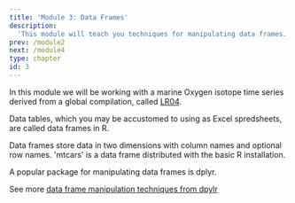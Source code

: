 ```yaml
---
title: 'Module 3: Data Frames'
description:
  'This module will teach you techniques for manipulating data frames.'
prev: /module2
next: /module4
type: chapter
id: 3
---
```


<exercise id="1" title="A Data Frame">

In this module we will be working with a marine Oxygen isotope time series derived from a global compilation, called [LR04](https://agupubs.onlinelibrary.wiley.com/doi/full/10.1029/2004PA001071). 

Data tables, which you may be accustomed to using as Excel spredsheets, are called data frames in R.

Data frames store data in two dimensions with column names and optional row names. 'mtcars' is a data frame distributed with the basic R installation.

A popular package for manipulating data frames is dplyr.

<codeblock id="03_01">
</codeblock>

See more [data frame manipulation techniques from dpylr](https://dplyr.tidyverse.org/)

</exercise>
